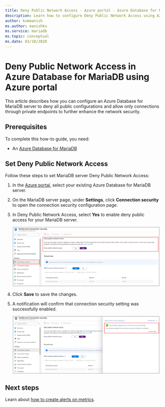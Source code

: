 ```yaml
---
title: Deny Public Network Access - Azure portal - Azure Database for MariaDB
description: Learn how to configure Deny Public Network Access using Azure portal for your Azure Database for MariaDB 
author: kummanish
ms.author: manishku
ms.service: mariadb
ms.topic: conceptual
ms.date: 03/10/2020
---
```


# Deny Public Network Access in Azure Database for MariaDB using Azure portal

This article describes how you can configure an Azure Database for MariaDB server to deny all public configurations and allow only connections through private endpoints to further enhance the network security.

## Prerequisites

To complete this how-to guide, you need:

* An [Azure Database for MariaDB](quickstart-create-MariaDB-server-database-using-azure-portal.md)

## Set Deny Public Network Access

Follow these steps to set MariaDB server Deny Public Network Access:

1. In the [Azure portal](https://portal.azure.com/), select your existing Azure Database for MariaDB server.

1. On the MariaDB server page, under **Settings**, click **Connection security** to open the connection security configuration page.

1. In Deny Public Network Access, select **Yes** to enable deny public access for your MariaDB server.

    ![Azure Database for MariaDB Deny network access](./media/howto-deny-public-network-access/deny-public-network-access.PNG)

1. Click **Save** to save the changes.

1. A notification will confirm that connection security setting was successfully enabled.

    ![Azure Database for MariaDB Deny network access success](./media/howto-deny-public-network-access/deny-public-network-access-success.png)

## Next steps

Learn about [how to create alerts on metrics](howto-alert-metric.md).